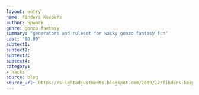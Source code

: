 ```yaml
---
layout: entry 
name: Finders Keepers
author: Spwack
genre: gonzo fantasy
summary: "generators and ruleset for wacky gonzo fantasy fun"
cost: "$0.00"
subtext1: 
subtext2: 
subtext3: 
subtext4: 
category:
- hacks
source: blog
source_url: https://slightadjustments.blogspot.com/2019/12/finders-keepers.html
---
```


